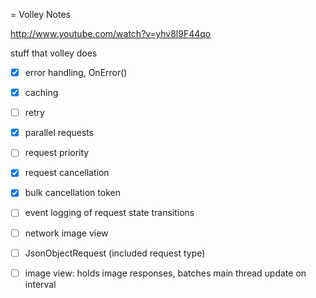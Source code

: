 = Volley Notes

http://www.youtube.com/watch?v=yhv8l9F44qo

stuff that volley does
- [x] error handling, OnError()
- [x] caching
- [ ] retry
- [x] parallel requests
- [ ] request priority
- [x] request cancellation
- [x] bulk cancellation token
- [ ] event logging of request state transitions

- [ ] network image view
- [ ] JsonObjectRequest (included request type)
- [ ] image view: holds image responses, batches main thread update on interval


